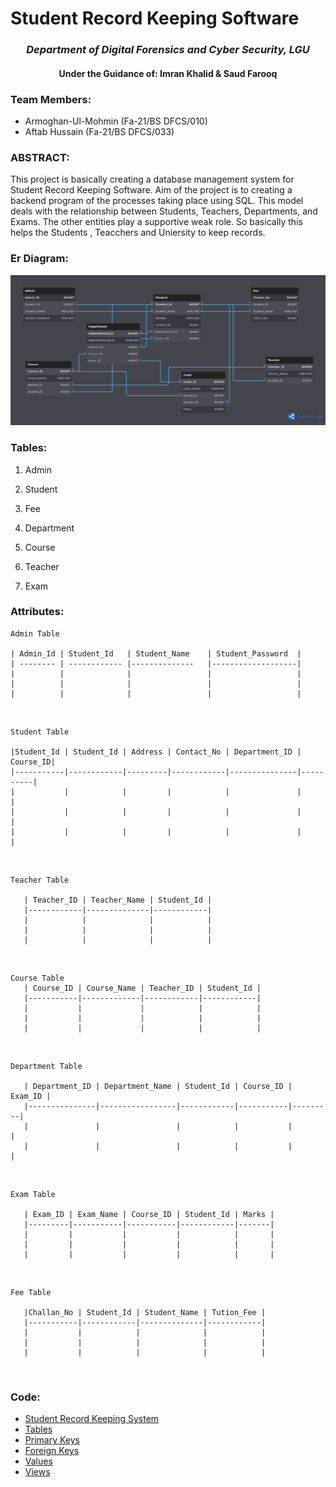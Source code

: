 # Student Record Keeping Software 
  ### <p align="center"> *Department of Digital Forensics and Cyber Security, LGU* </p>
   ####  <p align="center"> **Under the Guidance of: Imran Khalid & Saud Farooq** </p>



### **Team Members:**
  * Armoghan-Ul-Mohmin (Fa-21/BS DFCS/010)
  * Aftab Hussain  (Fa-21/BS DFCS/033)

### **ABSTRACT:**
   <p> This project is basically creating a database management system for Student Record Keeping Software. Aim of the project is to creating a backend program of the processes taking place using SQL. This model deals with the relationship between Students, Teachers, Departments, and Exams. The other entities play a supportive weak role. So basically this helps the Students , Teacchers and Uniersity to keep records.</p>

### **Er Diagram:**
<p align="center">
  <img src="/Er-Diagram/Er Diagram (Dark).png"  title="Er Diagram(Dark)">
</p>

### **Tables:**
1. Admin <br>

2. Student <br>

3. Fee <br>

4. Department <br>

5. Course <br>

6. Teacher <br>

7. Exam <br>

### **Attributes:**

    Admin Table

    | Admin_Id | Student_Id   | Student_Name    | Student_Password  |
    | -------- | ------------ |--------------   |-------------------|
    |          |              |                 |                   |
    |          |              |                 |                   |
    |          |              |                 |                   |
 <br>

    Student Table

    |Student_Id | Student_Id | Address | Contact_No | Department_ID | Course_ID|
    |-----------|------------|---------|------------|---------------|----------|
    |           |            |         |            |               |          | 
    |           |            |         |            |               |          |
    |           |            |         |            |               |          |
<br>

    Teacher Table

       | Teacher_ID | Teacher_Name | Student_Id |
       |------------|--------------|------------|
       |            |              |            |
       |            |              |            |
       |            |              |            |
<br>

    Course Table
       | Course_ID | Course_Name | Teacher_ID | Student_Id |
       |-----------|-------------|------------|------------|
       |           |             |            |            |
       |           |             |            |            |
       |           |             |            |            |
<br>

    Department Table

       | Department_ID | Department_Name | Student_Id | Course_ID | Exam_ID |
       |---------------|-----------------|------------|-----------|---------|
       |               |                 |            |           |         |
       |               |                 |            |           |         |

<br>

    Exam Table

       | Exam_ID | Exam_Name | Course_ID | Student_Id | Marks |
       |---------|-----------|-----------|------------|-------|
       |         |           |           |            |       |
       |         |           |           |            |       |
       |         |           |           |            |       |

<br>

    Fee Table

       |Challan_No | Student_Id | Student_Name | Tution_Fee |
       |-----------|------------|--------------|------------|
       |           |            |              |            |
       |           |            |              |            |
       |           |            |              |            |
<br>

### **Code:**
  

- <a href="main.sql">Student Record Keeping System</a>
- <a href="/Docs/Tables.sql">Tables</a>
- <a href="url">Primary Keys</a>
- <a href="url">Foreign Keys</a>
- <a href="url">Values</a>
- <a href="url">Views</a>
